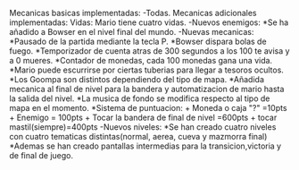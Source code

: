 Mecanicas basicas implementadas:
  -Todas.
Mecanicas adicionales implementadas:
  Vidas: Mario tiene cuatro vidas.
 -Nuevos enemigos:
    *Se ha añadido a Bowser en el nivel final del mundo.
 -Nuevas mecanicas:
    *Pausado de la partida mediante la tecla P.
    *Bowser dispara bolas de fuego.
    *Temporizador de cuenta atras de 300 segundos a los 100 te avisa y a 0 mueres.
    *Contador de monedas, cada 100 monedas gana una vida.
    *Mario puede escurrirse por ciertas tuberias para llegar a tesoros ocultos.
    *Los Goompa son distintos dependiendo del tipo de mapa.
    *Añadida mecanica al final de nivel para la bandera y automatizacion de mario hasta la salida del nivel.
    *La musica de fondo se modifica respecto al tipo de mapa en el momento.
    *Sistema de puntuacion:
        + Moneda o caja "?" =10pts
        + Enemigo = 100pts
        + Tocar la bandera de final de nivel =600pts
        + tocar mastil(siempre)=400pts
 -Nuevos niveles: 
    *Se han creado cuatro niveles con cuatro tematicas distintas(normal, aerea, cueva y mazmorra final) 
    *Ademas se han creado pantallas intermedias para la transicion,victoria y de final de juego.
